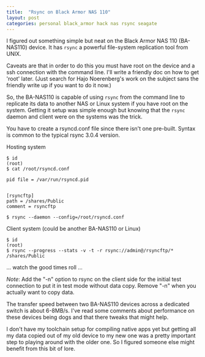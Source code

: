 ```yaml
---
title:  "Rsync on Black Armor NAS 110"
layout: post
categories: personal black_armor hack nas rsync seagate
---
```


I figured out something simple but neat on the Black Armor NAS 110 (BA-NAS110) device.  It has ```rsync``` a powerful file-system replication tool from UNIX.

Caveats are that in order to do this you must have root on the device and a ssh connection with the command line. I'll write a friendly doc on how to get 'root' later. (Just search for Hajo Noerenberg's work on the subject sans the friendly write up if you want to do it now.)

So, the BA-NAS110 is capable of using ```rsync``` from the command line to replicate its data to another NAS or Linux system if you have root on the system. Getting it setup was simple enough but knowing that the ```rsync``` daemon and client were on the systems was the trick.

You have to create a rsyncd.conf file since there isn't one pre-built. Syntax is common to the typical rsync 3.0.4 version.




Hosting system
```
$ id
(root)
$ cat /root/rsyncd.conf

pid file = /var/run/rsyncd.pid


[rsyncftp]
path = /shares/Public
comment = rsyncftp

$ rsync --daemon --config=/root/rsyncd.conf
```

Client system (could be another BA-NAS110 or Linux)
```
$ id
(root)
$ rsync --progress --stats -v -t -r rsync://admin@/rsyncftp/* /shares/Public
```
  ... watch the good times roll ...

*Note*: Add the "-n" option to rsync on the client side for the initial test connection to put it in test mode without data copy.  Remove "-n" when you actually want to copy data.

The transfer speed between two BA-NAS110 devices across a dedicated switch is about 6-8MB/s. I've read some comments about performance on these devices being dogs and that there tweaks that might help.

I don't have my toolchain setup for compiling native apps yet but getting all my data copied out of my old device to my new one was a pretty important step to playing around with the older one.  So I figured someone else might benefit from this bit of lore.
